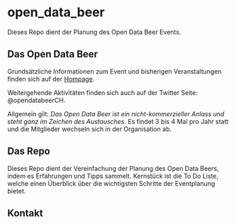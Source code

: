 # open_data_beer
Dieses Repo dient der Planung des Open Data Beer Events. 

## Das Open Data Beer
Grundsätzliche Informationen zum Event und bisherigen Veranstaltungen finden sich auf der [Hompage](https://opendatabeer.ch/). 

Weitergehende Aktivitäten finden sich auch auf der Twitter Seite: @opendatabeerCH. 

Allgemein gilt: _Das Open Data Beer ist ein nicht-kommerzieller Anlass und steht ganz im Zeichen des Austausches._ Es findet 3 bis 4 Mal pro Jahr statt und die Mitglieder wechseln sich in der Organisation ab.  

## Das Repo
Dieses Repo dient der Vereinfachung der Planung des Open Data Beers, indem es Erfahrungen und Tipps sammelt. 
Kernstück ist die To Do Liste, welche einen Überblick über die wichtigsten Schritte der Eventplanung bietet. 

## Kontakt 
